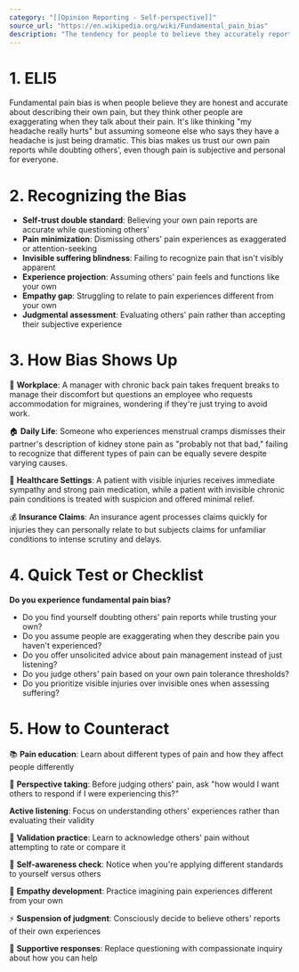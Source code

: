 ```yaml
---
category: "[[Opinion Reporting - Self-perspective]]"
source_url: "https://en.wikipedia.org/wiki/Fundamental_pain_bias"
description: "The tendency for people to believe they accurately report their own pain levels while holding the paradoxical belief that others exaggerate it"
---
```


# 1. ELI5

Fundamental pain bias is when people believe they are honest and accurate about describing their own pain, but they think other people are exaggerating when they talk about their pain. It's like thinking "my headache really hurts" but assuming someone else who says they have a headache is just being dramatic. This bias makes us trust our own pain reports while doubting others', even though pain is subjective and personal for everyone.

# 2. Recognizing the Bias

- **Self-trust double standard**: Believing your own pain reports are accurate while questioning others'
- **Pain minimization**: Dismissing others' pain experiences as exaggerated or attention-seeking
- **Invisible suffering blindness**: Failing to recognize pain that isn't visibly apparent
- **Experience projection**: Assuming others' pain feels and functions like your own
- **Empathy gap**: Struggling to relate to pain experiences different from your own
- **Judgmental assessment**: Evaluating others' pain rather than accepting their subjective experience

# 3. How Bias Shows Up

💼 **Workplace**: A manager with chronic back pain takes frequent breaks to manage their discomfort but questions an employee who requests accommodation for migraines, wondering if they're just trying to avoid work.

🏠 **Daily Life**: Someone who experiences menstrual cramps dismisses their partner's description of kidney stone pain as "probably not that bad," failing to recognize that different types of pain can be equally severe despite varying causes.

🎯 **Healthcare Settings**: A patient with visible injuries receives immediate sympathy and strong pain medication, while a patient with invisible chronic pain conditions is treated with suspicion and offered minimal relief.

💰 **Insurance Claims**: An insurance agent processes claims quickly for injuries they can personally relate to but subjects claims for unfamiliar conditions to intense scrutiny and delays.

# 4. Quick Test or Checklist

**Do you experience fundamental pain bias?**

- Do you find yourself doubting others' pain reports while trusting your own?
- Do you assume people are exaggerating when they describe pain you haven't experienced?
- Do you offer unsolicited advice about pain management instead of just listening?
- Do you judge others' pain based on your own pain tolerance thresholds?
- Do you prioritize visible injuries over invisible ones when assessing suffering?

# 5. How to Counteract

📚 **Pain education**: Learn about different types of pain and how they affect people differently

🤔 **Perspective taking**: Before judging others' pain, ask "how would I want others to respond if I were experiencing this?"

 **Active listening**: Focus on understanding others' experiences rather than evaluating their validity

💬 **Validation practice**: Learn to acknowledge others' pain without attempting to rate or compare it

🔄 **Self-awareness check**: Notice when you're applying different standards to yourself versus others

📝 **Empathy development**: Practice imagining pain experiences different from your own

⚡ **Suspension of judgment**: Consciously decide to believe others' reports of their own experiences

🎯 **Supportive responses**: Replace questioning with compassionate inquiry about how you can help
